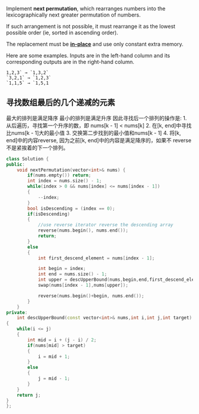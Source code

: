 Implement **next permutation**, which rearranges numbers into the lexicographically next greater permutation of numbers.

If such arrangement is not possible, it must rearrange it as the lowest possible order (ie, sorted in ascending order).

The replacement must be **[in-place](http://en.wikipedia.org/wiki/In-place_algorithm)** and use only constant extra memory.

Here are some examples. Inputs are in the left-hand column and its corresponding outputs are in the right-hand column.

```
1,2,3` → `1,3,2`
`3,2,1` → `1,2,3`
`1,1,5` → `1,5,1
```



## 寻找数组最后的几个递减的元素

最大的排列是满足降序
最小的排列是满足升序
因此寻找后一个排列的操作是:
    1. 从后遍历，寻找第一个升序的数，即 nums[k - 1] < nums[k]
    2. 在[k, end]中寻找比nums[k - 1]大的最小值
    3. 交换第二步找到的最小值和nums[k - 1]
    4. 将[k, end]中的内容reverse, 因为之前[k, end]中的内容是满足降序的，如果不	reverse不是紧挨着的下一个排列。

```c++
class Solution {
public:
    void nextPermutation(vector<int>& nums) {
        if(nums.empty()) return;
        int index = nums.size() - 1;
        while(index > 0 && nums[index] <= nums[index - 1])
        {
            --index;
        }
        bool isDescending = (index == 0);
        if(isDescending)
        {
            //use reverse iterator reverse the descending array
            reverse(nums.begin(), nums.end());
            return;
        }
        else
        {
            int first_descend_element = nums[index - 1];

            int begin = index;
            int end = nums.size() - 1;
            int upper = descUpperBound(nums,begin,end,first_descend_element);
            swap(nums[index - 1],nums[upper]);

            reverse(nums.begin()+begin, nums.end());
        }
    }
private:
    int descUpperBound(const vector<int>& nums,int i,int j,int target)
{
    while(i <= j)
    {
        int mid = i + (j - i) / 2;
        if(nums[mid] > target)
        {
            i = mid + 1;
        }
        else
        {
            j = mid - 1;
        }
    }
    return j;
}
};
```

